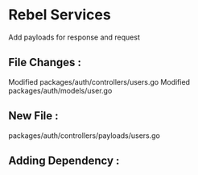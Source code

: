 # Rebel Services

Add payloads for response and request

## File Changes :
Modified packages/auth/controllers/users.go
Modified packages/auth/models/user.go

## New File :
packages/auth/controllers/payloads/users.go

## Adding Dependency :